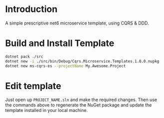 # Introduction 
A simple prescriptive net6 microservice template, using CQRS & DDD.

# Build and Install Template

```bash
dotnet pack ./src
dotnet new -i ./src/bin/Debug/Cqrs.Microservice.Templates.1.0.0.nupkg
dotnet new ms-cqrs-es --projectName My.Awesome.Project
```

# Edit template

Just open up `PROJECT_NAME.sln` and make the required changes. Then use the commands above to regenerate the NuGet package and update the template installed in your local machine.